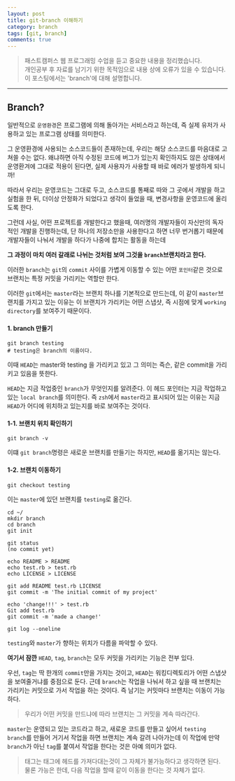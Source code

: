 ```yaml
---
layout: post
title: git-branch 이해하기
category: branch
tags: [git, branch]
comments: true
---
```


> 패스트캠퍼스 웹 프로그래밍 수업을 듣고 중요한 내용을 정리했습니다.     
개인공부 후 자료를 남기기 위한 목적임으로 내용 상에 오류가 있을 수 있습니다.      
> 이 포스팅에서는 'branch'에 대해 설명합니다.

<hr>

## Branch?


일반적으로 `운영환경`은 프로그램에 의해 돌아가는 서비스라고 하는데, 즉 실제 유저가 사용하고 있는 프로그램 상태를 의미한다.

그 운영환경에 사용되는 소스코드들이 존재하는데, 우리는 해당 소스코드를 마음대로 고쳐쓸 수는 없다.
왜냐하면 아직 수정된 코드에 버그가 있는지 확인하지도 않은 상태에서 운영환겨에 그대로 적용이 된다면, 실제 사용자가 사용할 때 바로 에러가 발생하게 되니까!

따라서 우리는 운영코드는 그대로 두고, 소스코드를 통째로 따와 그 곳에서 개발을 하고 실험을 한 뒤, 더이상 안정화가 되었다고 생각이 들었을 때, 변경사항을 운영코드에 올리도록 한다.

그런데 사실, 어떤 프로젝트를 개발한다고 했을때, 여러명의 개발자들이 자신만의 독자적인 개발을 진행하는데, 단 하나의 저장소만을 사용한다고 하면 너무 번거롭기 때문에 개발자들이 나눠서 개발을 하다가 나중에 합치는 활동을 하는데

**그 과정이 마치 여러 갈래로 나뉘는 것처럼 보여 그것을 `branch`브랜치라고 한다.**

이러한 `branch`는 `git`의 `commit` 사이를 가볍게 이동할 수 있는 어떤 `포인터`같은 것으로 브랜치는 특정 커밋을 가리키는 역할만 한다.

이러한 `git`에서는 `master`라는 브랜치 하나를 기본적으로 만드는데, 이 같이 `master`브랜치를 가지고 있는 이유는 이 브랜치가 가리키는 어떤 스냅샷, 즉 시점에 맞게 `working directory`를 보여주기 때문이다.


#### 1. branch 만들기

```
git branch testing
# testing은 branch의 이름이다.
```

이때 `HEAD`는 master와 testing 을 가리키고 있고 그 의미는 즉슨, 같은 commit을 가리키고 있음을 뜻한다.

`HEAD`는 지금 작업중인 `branch`가 무엇인지를 알려준다. 이 헤드 포인터는 지금 작업하고 있는 `local branch`를 의미한다. 즉 `zsh`에서 `master`라고 표시되어 있는 이유는 지금 `HEAD`가 어디에 위치하고 있는지를 바로 보여주는 것이다.


#### 1-1. 브랜치 위치 확인하기

```
git branch -v
```

이떄 `git branch`명령은 새로운 브랜치를 만들기는 하지만, `HEAD`를 옮기지는 않는다.


#### 1-2. 브랜치 이동하기

```
git checkout testing
```

이는 `master`에 있던 브랜치를 `testing`로 옮긴다.


```
cd ~/
mkdir branch
cd branch
git init

git status
(no commit yet)

echo README > README
echo test.rb > test.rb
echo LICENSE > LICENSE

git add README test.rb LICENSE
git commit -m 'The initial commit of my project'

echo 'change!!!' > test.rb
Git add test.rb
git commit -m 'made a change!'

git log --oneline
```

`testing`와 `master`가 향하는 위치가 다름을 파악할 수 있다.



**여기서 잠깐**
`HEAD`, `tag`, `branch`는 모두 커밋을 가리키는 기능은 전부 있다.


우선, `tag`는 딱 한개의 `commit`만을 가지는 것이고, `HEAD`는 워킹디렉토리가 어떤 스냅샷을 보여줄거냐를 중점으로 둔다.
근데 `branch`는 작업을 나눠서 하고 싶을 때 브랜치는 가리키는 커밋으로 가서 작업을 하는 것이다. 즉 남기는 커밋마다 브랜치는 이동이 가능하다.

> 우리가 어떤 커밋을 만드냐에 따라 브랜치는 그 커밋을 계속 따라간다.

`master`는 운영되고 있는 코드라고 하고, 새로운 코드를 만들고 싶어서 `testing branch`를 만들어 거기서 작업을 하면
브랜치는 계속 갈려 나아가는데 이 작업에 만약 `branch`가 아닌 `tag`를 붙여서 작업을 한다는 것은 아예 의미가 없다.

> 태그는 태그에 헤드를 가져다대는것이 그 자체가 불가능하다고 생각하면 된다.
물론 가능은 한데, 다음 작업을 할때 같이 이동을 한다는 것 자체가 없다.
